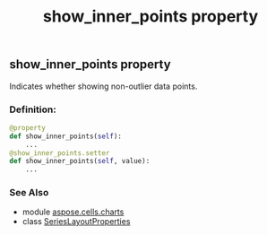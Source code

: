 ﻿---
title: show_inner_points property
second_title: Aspose.Cells for Python via .NET API References
description: 
type: docs
weight: 80
url: /aspose.cells.charts/serieslayoutproperties/show_inner_points/
is_root: false
---

## show_inner_points property


Indicates whether showing non-outlier data points.
### Definition:
```python
@property
def show_inner_points(self):
    ...
@show_inner_points.setter
def show_inner_points(self, value):
    ...
```

### See Also
* module [aspose.cells.charts](../../)
* class [SeriesLayoutProperties](/cells/python-net/aspose.cells.charts/serieslayoutproperties)
